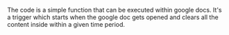 The code is a simple function that can be executed within google docs. 
It's a trigger which starts when the google doc gets opened and clears all the content inside within a given time period. 
